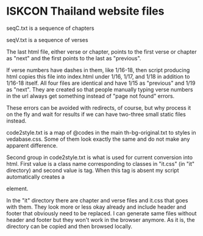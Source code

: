 # ISKCON Thailand website files

seqC.txt is a sequence of chapters

seqV.txt is a sequence of verses

The last html file, either verse or chapter, points to the first verse or chapter as "next" and the first points to the last as "previous".

If verse numbers have dashes in them, like 1/16-18, then script producing html copies this file into index.html under 1/16, 1/17, and 1/18 in addition to 1/16-18 itself. All four files are identical and have 1/15 as "previous" and 1/19 as "next". They are created so that people manually typing verse numbers in the url always get something instead of "page not found" errors. 

These errors can be avoided with redirects, of course, but why process it on the fly and wait for results if we can have two-three small static files instead.

code2style.txt is a map of @codes in the main th-bg-original.txt to styles in vedabase.css. Some of them look exactly the same and do not make any apparent difference.

Second group in code2style.txt is what is used for current conversion into html. First value is a class name corresponding to classes in "it.css" (in "it" directory) and second value is tag. When this tag is absent my script automatically creates a <div> element. 

In the "it" directory there are chapter and verse files and it.css that goes with them. They look more or less okay already and include header and footer that obviously need to be replaced. I can generate same files without header and footer but they won't work in the browser anymore. As it is, the directory can be copied and then browsed locally.
